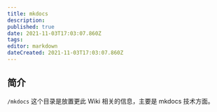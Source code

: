 ```yaml
---
title: mkdocs
description: 
published: true
date: 2021-11-03T17:03:07.860Z
tags: 
editor: markdown
dateCreated: 2021-11-03T17:03:07.860Z
---
```


## 简介

`/mkdocs` 这个目录是放置更此 Wiki 相关的信息，主要是 mkdocs 技术方面。

